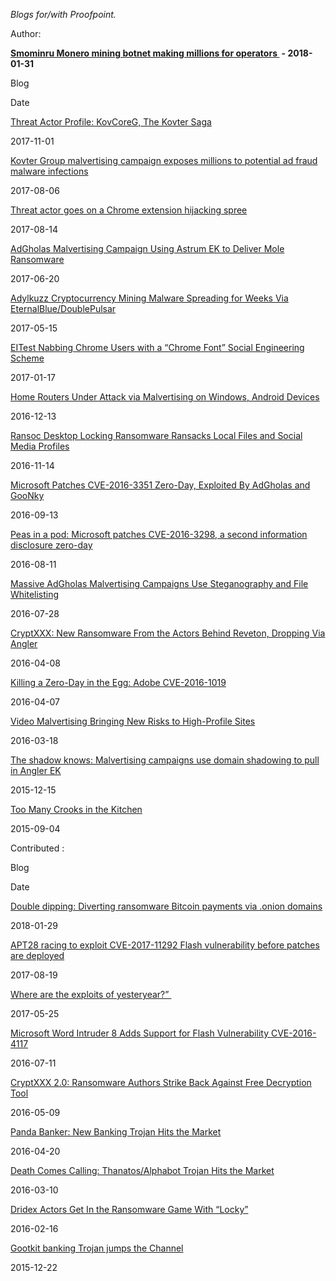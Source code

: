 _Blogs for/with Proofpoint._

Author:

  

**[Smominru Monero mining botnet making millions for operators ](https://www.proofpoint.com/us/threat-insight/post/smominru-monero-mining-botnet-making-millions-operators) \- 2018-01-31**

Blog

Date

[Threat Actor Profile: KovCoreG, The Kovter Saga](https://www.proofpoint.com/us/threat-insight/post/threat-actor-profile-kovcoreg-kovter-saga)

2017-11-01

[Kovter Group malvertising campaign exposes millions to potential ad fraud malware infections](https://www.proofpoint.com/us/threat-insight/post/kovter-group-malvertising-campaign-exposes-millions-potential-ad-fraud-malware)

2017-08-06

[Threat actor goes on a Chrome extension hijacking spree](https://www.proofpoint.com/us/threat-insight/post/threat-actor-goes-chrome-extension-hijacking-spree)

2017-08-14

[AdGholas Malvertising Campaign Using Astrum EK to Deliver Mole Ransomware](https://www.proofpoint.com/us/threat-insight/post/adgholas-malvertising-campaign-using-astrum-ek-deliver-mole-ransomware)

2017-06-20

[Adylkuzz Cryptocurrency Mining Malware Spreading for Weeks Via EternalBlue/DoublePulsar](https://www.proofpoint.com/us/threat-insight/post/adylkuzz-cryptocurrency-mining-malware-spreading-for-weeks-via-eternalblue-doublepulsar)

2017-05-15

[EITest Nabbing Chrome Users with a “Chrome Font” Social Engineering Scheme](https://www.proofpoint.com/us/threat-insight/post/EITest-Nabbing-Chrome-Users-Chrome-Font-Social-Engineering-Scheme)

2017-01-17

[Home Routers Under Attack via Malvertising on Windows, Android Devices](https://www.proofpoint.com/us/threat-insight/post/home-routers-under-attack-malvertising-windows-android-devices)

2016-12-13

[Ransoc Desktop Locking Ransomware Ransacks Local Files and Social Media Profiles](https://www.proofpoint.com/us/threat-insight/post/ransoc-desktop-locking-ransomware-ransacks-local-files-social-media-profiles)

2016-11-14

[Microsoft Patches CVE-2016-3351 Zero-Day, Exploited By AdGholas and GooNky](https://www.proofpoint.com/us/threat-insight/post/Microsoft-Patches-Zero-Day-Exploited-By-AdGholas-GooNky-Malvertising)

2016-09-13

[Peas in a pod: Microsoft patches CVE-2016-3298, a second information disclosure zero-day](https://www.proofpoint.com/uk/threat-insight/post/microsoft-patches-CVE-2016-3298-second-information-disclosure-zero-day)

2016-08-11

[Massive AdGholas Malvertising Campaigns Use Steganography and File Whitelisting](https://www.proofpoint.com/us/threat-insight/post/massive-adgholas-malvertising-campaigns-use-steganography-and-file-whitelisting-to-hide-in-plain-sight)

2016-07-28

[CryptXXX: New Ransomware From the Actors Behind Reveton, Dropping Via Angler](https://www.proofpoint.com/us/threat-insight/post/cryptxxx-new-ransomware-actors-behind-reveton-dropping-angler)

2016-04-08

[Killing a Zero-Day in the Egg: Adobe CVE-2016-1019](https://www.proofpoint.com/us/threat-insight/post/killing-zero-day-in-the-egg)

2016-04-07

[Video Malvertising Bringing New Risks to High-Profile Sites](https://www.proofpoint.com/us/threat-insight/post/video-malvertising-bringing-new-risks-high-profile-sites)

2016-03-18

[The shadow knows: Malvertising campaigns use domain shadowing to pull in Angler EK](https://www.proofpoint.com/us/threat-insight/post/The-Shadow-Knows)

2015-12-15

[Too Many Crooks in the Kitchen](https://www.proofpoint.com/us/threat-insight/post/Too-Many-Crooks-in-the-Kitchen)

2015-09-04

Contributed :

Blog

Date

[Double dipping: Diverting ransomware Bitcoin payments via .onion domains](https://www.proofpoint.com/us/threat-insight/post/double-dipping-diverting-ransomware-bitcoin-payments-onion-domains)

2018-01-29

[APT28 racing to exploit CVE-2017-11292 Flash vulnerability before patches are deployed](https://www.proofpoint.com/us/threat-insight/post/apt28-racing-exploit-cve-2017-11292-flash-vulnerability-patches-are-deployed)

2017-08-19

[Where are the exploits of yesteryear?” ](https://www.proofpoint.com/us/threat-insight/post/where-are-exploits-yesteryear)

2017-05-25

[Microsoft Word Intruder 8 Adds Support for Flash Vulnerability CVE-2016-4117](https://www.proofpoint.com/us/threat-insight/post/microsoft-word-intruder-8-adds-support-for-flash-vulnerability)

2016-07-11

[CryptXXX 2.0: Ransomware Authors Strike Back Against Free Decryption Tool](https://www.proofpoint.com/us/threat-insight/post/cryptxxx2-ransomware-authors-strike-back-against-free-decryption-tool)

2016-05-09

[Panda Banker: New Banking Trojan Hits the Market](https://www.proofpoint.com/us/threat-insight/post/panda-banker-new-banking-trojan-hits-the-market)

2016-04-20

[Death Comes Calling: Thanatos/Alphabot Trojan Hits the Market](https://www.proofpoint.com/us/threat-insight/post/Death-Comes-Calling-Thanatos-Alphabot-Trojan-Hits-Market)

2016-03-10

[Dridex Actors Get In the Ransomware Game With “Locky”](https://www.proofpoint.com/us/threat-insight/post/Dridex-Actors-Get-In-the-Ransomware-Game-With-Locky)

2016-02-16

[Gootkit banking Trojan jumps the Channel](https://www.proofpoint.com/us/threat-insight/post/gootkit-banking-trojan-jumps-channel)

2015-12-22